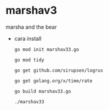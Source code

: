 # marshav3
marsha and the bear
- cara install
  ```
  go mod init marshav33.go
  ```
  ```
  go mod tidy
  ```
  ```
  go get github.com/sirupsen/logrus
  ```
  ```
  go get golang.org/x/time/rate
  ```
  ```
  go build marshav33.go
  ```
  ```
  ./marshav33
  ```
